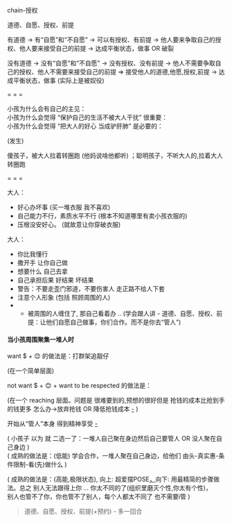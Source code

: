 
chain-授权

道德、自愿、授权、前提

有道德 -> 有“自愿”和“不自愿” -> 可以有授权、有前提 -> 他人要来争取自己的授权、他人要来接受自己的前提 -> 达成平衡状态，做事 OR 破裂

没有道德 -> 没有“自愿”和“不自愿” -> 没有授权、没有前提 -> 他人不需要争取自己的授权、他人不需要来接受自己的前提 => 接受他人的道德,他愿,授权,前提 -> 达成平衡状态，做事 (实际上是被奴役)


= = =

小孩为什么会有自己的主见：<br>
小孩为什么会觉得 “保护自己的生活不被大人干扰” 很重要：<br>
小孩为什么会觉得 “把大人的好心 当成驴肝肺” 是必要的：<br>

(发生)

傻孩子，被大人拉着转圈跑 (他妈说啥他都听) ；聪明孩子，不听大人的,拉着大人转圈跑

= = =

大人：
- 好心办坏事 (买一堆衣服 我不喜欢)
- 自己能力不行，素质水平不行 (根本不知道哪里有卖小孩衣服的)
- 压根没安好心。 (就故意让你穿破衣服)

大人：
- 你比我懂行
- 撒开手 让你自己做
- 想要什么 自己去拿
- 自己承担后果 好结果 坏结果
- 警告：不要走歪门邪道，不要伤害人 走正路不给人下套
- 注意个人形象 (包括 照顾周围的人)
- - 被周围的人缠住了, 那自己看着办 .. (学会跟人讲 - 道德、自愿、授权、前提：让他们自愿自己做事，你们合作。而不是你去“管人”)

#### 当小孩周围聚集一堆人时

want $ + 😊 的做法是：打群架追靓仔

(在一个简单层面)

not want $ + 😊 + want to be respected 的做法是：

(在一个 reaching 层面。问题是 很难要到的,预想的很好但是 抢钱的成本比抢到手的钱更多 怎么办->放弃抢钱 OR 降低抢钱成本 [-](https://github.com/7900ms/000nottheater_deserted_systemsoftware/blob/master/supplementary/term-robber/抢钱的问题.md) )

开始从“管人”本身 得到精神享受 [-](https://github.com/7900ms/000nottheater_deserted_systemlibrary/blob/master/wilder/红高粱.md)

( 小孩子 以为 就 二选一了：一堆人自己聚在身边然后自己要管人 OR 没人聚在自己身边 )<br>
( 成熟的做法是：(低能) 学会合作，一堆人聚在自己身边，给他们 由头-真实惠-条件限制-看(先)做什么 )

( 成熟的做法是：(高能,极限状态), 向上: 超爱摆POSE[，](https://github.com/7900ms/000nottheater_deserted_systemlibrary/blob/master/supplementary/tram-window.md#有“这副好身躯-赋予其意义”的)向下: 用最精简的步骤做法。总之 别人无法跟得上你 ... 你太不同的了(组织里磨灭个性,你太有个性)，<br>别人也管不了你，你也管不了别人，每个人都太不同了 也不需要i管 )


> 道德、自愿、授权、前提(+预约) - 多一回合
